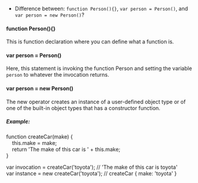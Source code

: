 * Difference between: `function Person(){}`, `var person = Person()`, and `var person = new Person()`?

#### function Person(){}

This is function declaration where you can define what a function is.


#### var person = Person()

Here, this statement is invoking the function Person and setting the variable `person` to whatever the invocation returns.


#### var person = new Person()

The new operator creates an instance of a user-defined object type or of one of the built-in object types that has a constructor function.


##### Example:

function createCar(make) { <br/>
	&nbsp;&nbsp;&nbsp; this.make = make; <br/>
	&nbsp;&nbsp;&nbsp; return 'The make of this car is ' + this.make; <br/>
} <br/>


var invocation = createCar('toyota');  // 'The make of this car is toyota' <br/>
var instance = new createCar('toyota');  // createCar { make: 'toyota' }